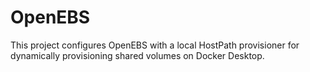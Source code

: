 OpenEBS
=======
This project configures OpenEBS with a local HostPath provisioner for
dynamically provisioning shared volumes on Docker Desktop.
